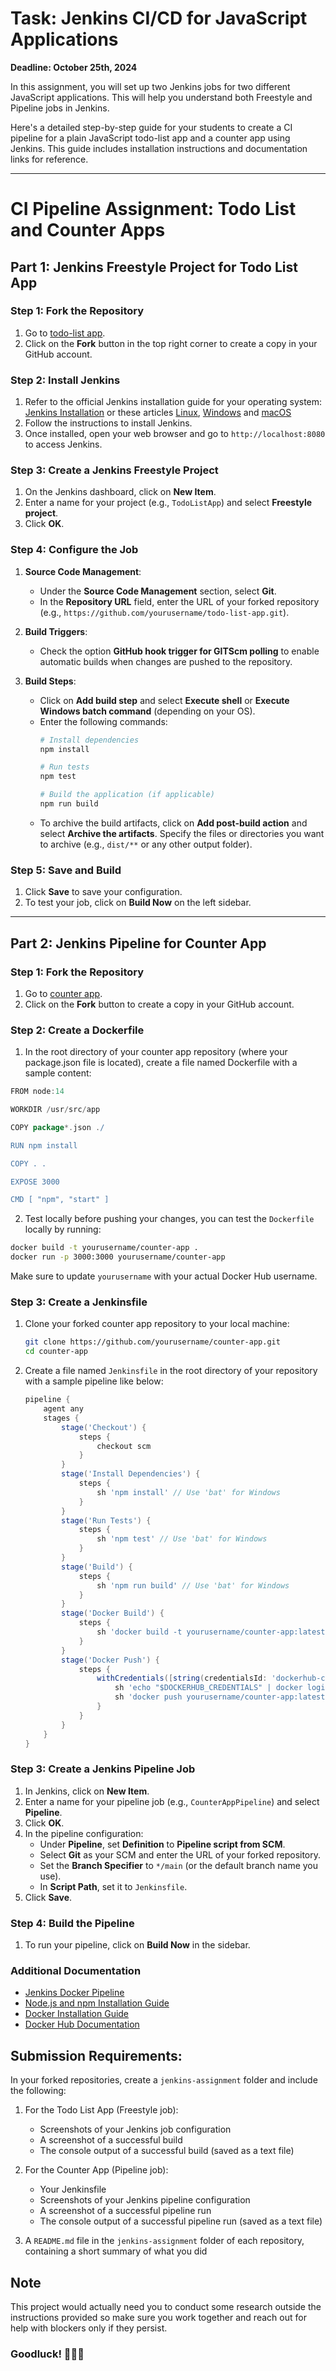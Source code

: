 # Task: Jenkins CI/CD for JavaScript Applications

**Deadline: October 25th, 2024**

In this assignment, you will set up two Jenkins jobs for two different JavaScript applications. This will help you understand both Freestyle and Pipeline jobs in Jenkins.

Here's a detailed step-by-step guide for your students to create a CI pipeline for a plain JavaScript todo-list app and a counter app using Jenkins. This guide includes installation instructions and documentation links for reference.

---

# CI Pipeline Assignment: Todo List and Counter Apps

## Part 1: Jenkins Freestyle Project for Todo List App

### Step 1: Fork the Repository
1. Go to [todo-list app](https://github.com/sanoojes/simple-todo-app).
2. Click on the **Fork** button in the top right corner to create a copy in your GitHub account.

### Step 2: Install Jenkins
1. Refer to the official Jenkins installation guide for your operating system: [Jenkins Installation](https://www.jenkins.io/doc/book/installing/) or these articles  [Linux](https://www.digitalocean.com/community/tutorial-collections/how-to-install-jenkins), [Windows](https://phoenixnap.com/kb/install-jenkins-on-windows) and [macOS](https://www.jenkins.io/download/lts/macos/) 
2. Follow the instructions to install Jenkins.
3. Once installed, open your web browser and go to `http://localhost:8080` to access Jenkins.

### Step 3: Create a Jenkins Freestyle Project
1. On the Jenkins dashboard, click on **New Item**.
2. Enter a name for your project (e.g., `TodoListApp`) and select **Freestyle project**.
3. Click **OK**.

### Step 4: Configure the Job
1. **Source Code Management**:
   - Under the **Source Code Management** section, select **Git**.
   - In the **Repository URL** field, enter the URL of your forked repository (e.g., `https://github.com/yourusername/todo-list-app.git`).
   
2. **Build Triggers**:
   - Check the option **GitHub hook trigger for GITScm polling** to enable automatic builds when changes are pushed to the repository.

3. **Build Steps**:
   - Click on **Add build step** and select **Execute shell** or **Execute Windows batch command** (depending on your OS).
   - Enter the following commands:
     ```bash
     # Install dependencies
     npm install
     
     # Run tests
     npm test
     
     # Build the application (if applicable)
     npm run build
     ```
   - To archive the build artifacts, click on **Add post-build action** and select **Archive the artifacts**. Specify the files or directories you want to archive (e.g., `dist/**` or any other output folder).

### Step 5: Save and Build
1. Click **Save** to save your configuration.
2. To test your job, click on **Build Now** on the left sidebar.

---

## Part 2: Jenkins Pipeline for Counter App

### Step 1: Fork the Repository
1. Go to [counter app](https://github.com/zach7815/JavaScript-Counter).
2. Click on the **Fork** button to create a copy in your GitHub account.

### Step 2: Create a Dockerfile
1. In the root directory of your counter app repository (where your package.json file is located), create a file named Dockerfile with a sample content:
 ```groovy
FROM node:14

WORKDIR /usr/src/app

COPY package*.json ./

RUN npm install

COPY . .

EXPOSE 3000

CMD [ "npm", "start" ]

```
2. Test locally before pushing your changes, you can test the `Dockerfile` locally by running:
```bash
docker build -t yourusername/counter-app .
docker run -p 3000:3000 yourusername/counter-app
```
Make sure to update `yourusername` with your actual Docker Hub username.

### Step 3: Create a Jenkinsfile
1. Clone your forked counter app repository to your local machine:
   ```bash
   git clone https://github.com/yourusername/counter-app.git
   cd counter-app
   ```
2. Create a file named `Jenkinsfile` in the root directory of your repository with a sample pipeline like below:
   ```groovy
   pipeline {
       agent any
       stages {
           stage('Checkout') {
               steps {
                   checkout scm
               }
           }
           stage('Install Dependencies') {
               steps {
                   sh 'npm install' // Use 'bat' for Windows
               }
           }
           stage('Run Tests') {
               steps {
                   sh 'npm test' // Use 'bat' for Windows
               }
           }
           stage('Build') {
               steps {
                   sh 'npm run build' // Use 'bat' for Windows
               }
           }
           stage('Docker Build') {
               steps {
                   sh 'docker build -t yourusername/counter-app:latest .' // Use 'bat' for Windows
               }
           }
           stage('Docker Push') {
               steps {
                   withCredentials([string(credentialsId: 'dockerhub-credentials', variable: 'DOCKERHUB_CREDENTIALS')]) {
                       sh 'echo "$DOCKERHUB_CREDENTIALS" | docker login -u yourusername --password-stdin'
                       sh 'docker push yourusername/counter-app:latest'
                   }
               }
           }
       }
   }
   ```

### Step 3: Create a Jenkins Pipeline Job
1. In Jenkins, click on **New Item**.
2. Enter a name for your pipeline job (e.g., `CounterAppPipeline`) and select **Pipeline**.
3. Click **OK**.
4. In the pipeline configuration:
   - Under **Pipeline**, set **Definition** to **Pipeline script from SCM**.
   - Select **Git** as your SCM and enter the URL of your forked repository.
   - Set the **Branch Specifier** to `*/main` (or the default branch name you use).
   - In **Script Path**, set it to `Jenkinsfile`.
5. Click **Save**.

### Step 4: Build the Pipeline
1. To run your pipeline, click on **Build Now** in the sidebar.

### Additional Documentation
- [Jenkins Docker Pipeline](https://www.jenkins.io/doc/book/pipeline/docker/)
- [Node.js and npm Installation Guide](https://nodejs.org/en/download/)
- [Docker Installation Guide](https://docs.docker.com/get-docker/)
- [Docker Hub Documentation](https://docs.docker.com/docker-hub/)


## Submission Requirements:

In your forked repositories, create a `jenkins-assignment` folder and include the following:

1. For the Todo List App (Freestyle job):
   - Screenshots of your Jenkins job configuration
   - A screenshot of a successful build
   - The console output of a successful build (saved as a text file)

2. For the Counter App (Pipeline job):
   - Your Jenkinsfile
   - Screenshots of your Jenkins pipeline configuration
   - A screenshot of a successful pipeline run
   - The console output of a successful pipeline run (saved as a text file)

3. A `README.md` file in the `jenkins-assignment` folder of each repository, containing a short summary of what you did

## Note
This project would actually need you to conduct some research outside the instructions provided so make sure you work together and reach out for help with blockers only if they persist.

### Goodluck! 💪🏽🚀
